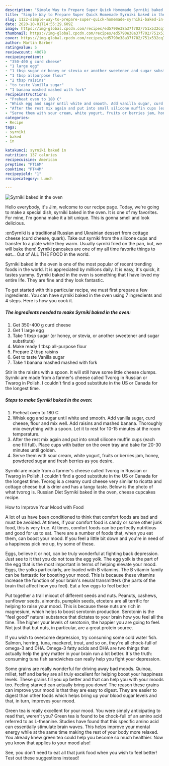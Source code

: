 ```yaml
---
description: "Simple Way to Prepare Super Quick Homemade Syrniki baked in the oven"
title: "Simple Way to Prepare Super Quick Homemade Syrniki baked in the oven"
slug: 1122-simple-way-to-prepare-super-quick-homemade-syrniki-baked-in-the-oven
date: 2020-10-01T14:55:29.609Z
image: https://img-global.cpcdn.com/recipes/ed5790e38a37f702/751x532cq70/syrniki-baked-in-the-oven-recipe-main-photo.jpg
thumbnail: https://img-global.cpcdn.com/recipes/ed5790e38a37f702/751x532cq70/syrniki-baked-in-the-oven-recipe-main-photo.jpg
cover: https://img-global.cpcdn.com/recipes/ed5790e38a37f702/751x532cq70/syrniki-baked-in-the-oven-recipe-main-photo.jpg
author: Martin Barber
ratingvalue: 5
reviewcount: 40678
recipeingredient:
- "350-400 g curd cheese"
- "1 large egg"
- "1 tbsp sugar or honey or stevia or another sweetener and sugar substitute"
- "1 tbsp allpurpose flour"
- "2 tbsp raisins"
- "to taste Vanilla sugar"
- "1 banana mashed mashed with fork"
recipeinstructions:
- "Preheat oven to 180 С"
- "Whisk egg and sugar until white and smooth. Add vanilla sugar, curd cheese, flour and mix well. Add raisins and mashed banana. Thoroughly mix everything with a spoon. Let it to rest for 10-15 minutes at the room temperature."
- "After the rest mix again and put into small silicone muffin cups (each one fill full). Place cups with batter on the oven tray and bake for 20-30 minutes until golden."
- "Serve them with sour cream, white yogurt, fruits or berries jam, honey, powdered sugar and fresh berries as you desire."
categories:
- Recipe
tags:
- syrniki
- baked
- in

katakunci: syrniki baked in 
nutrition: 137 calories
recipecuisine: American
preptime: "PT16M"
cooktime: "PT44M"
recipeyield: "1"
recipecategory: Lunch

---
```



![Syrniki baked in the oven](https://img-global.cpcdn.com/recipes/ed5790e38a37f702/751x532cq70/syrniki-baked-in-the-oven-recipe-main-photo.jpg)

Hello everybody, it's Jim, welcome to our recipe page. Today, we're going to make a special dish, syrniki baked in the oven. It is one of my favorites. For mine, I'm gonna make it a bit unique. This is gonna smell and look delicious.

:enSyrniki is a traditional Russian and Ukrainian dessert from cottage cheese (curd cheese, quark). Take out syrniki from the silicone cups and transfer to a plate while they warm. Usually syrniki fried on the pan, but, we will bake them! Syrniki pancakes are one of my all time favorite things to eat… Out of ALL THE FOOD in the world.

Syrniki baked in the oven is one of the most popular of recent trending foods in the world. It is appreciated by millions daily. It is easy, it's quick, it tastes yummy. Syrniki baked in the oven is something that I have loved my entire life. They are fine and they look fantastic.


To get started with this particular recipe, we must first prepare a few ingredients. You can have syrniki baked in the oven using 7 ingredients and 4 steps. Here is how you cook it.

<!--inarticleads1-->

##### The ingredients needed to make Syrniki baked in the oven:

1. Get 350-400 g curd cheese
1. Get 1 large egg
1. Take 1 tbsp sugar (or honey, or stevia, or another sweetener and sugar substitute)
1. Make ready 1 tbsp all-purpose flour
1. Prepare 2 tbsp raisins
1. Get to taste Vanilla sugar
1. Take 1 banana mashed mashed with fork


Stir in the raisins with a spoon. It will still have some little cheese clumps. Syrniki are made from a farmer&#39;s cheese called Tvorog in Russian or Twarog in Polish. I couldn&#39;t find a good substitute in the US or Canada for the longest time. 

<!--inarticleads2-->

##### Steps to make Syrniki baked in the oven:

1. Preheat oven to 180 С
1. Whisk egg and sugar until white and smooth. Add vanilla sugar, curd cheese, flour and mix well. Add raisins and mashed banana. Thoroughly mix everything with a spoon. Let it to rest for 10-15 minutes at the room temperature.
1. After the rest mix again and put into small silicone muffin cups (each one fill full). Place cups with batter on the oven tray and bake for 20-30 minutes until golden.
1. Serve them with sour cream, white yogurt, fruits or berries jam, honey, powdered sugar and fresh berries as you desire.


Syrniki are made from a farmer&#39;s cheese called Tvorog in Russian or Twarog in Polish. I couldn&#39;t find a good substitute in the US or Canada for the longest time. Tvorog is a creamy curd cheese very similar to ricotta and cottage cheese but is drier and has a tangy taste. Below is the photo of what tvorog is. Russian Diet Syrniki baked in the oven, cheese cupcakes recipe. 

How to Improve Your Mood with Food


A lot of us have been conditioned to think that comfort foods are bad and must be avoided. At times, if your comfort food is candy or some other junk food, this is very true. At times, comfort foods can be perfectly nutritious and good for us to eat. There are a number of foods that, when you eat them, can boost your mood. If you feel a little bit down and you're in need of a happiness pick me up, try some of these.

Eggs, believe it or not, can be truly wonderful at fighting back depression. Just see to it that you do not toss the egg yolk. The egg yolk is the part of the egg that is the most important in terms of helping elevate your mood. Eggs, the yolks particularly, are loaded with B vitamins. The B vitamin family can be fantastic for boosting your mood. This is because these vitamins increase the function of your brain's neural transmitters (the parts of the brain that affect how you feel). Eat a few eggs to feel better!

Put together a trail mixout of different seeds and nuts. Peanuts, cashews, sunflower seeds, almonds, pumpkin seeds, etcetera are all terrific for helping to raise your mood. This is because these nuts are rich in magnesium, which helps to boost serotonin production. Serotonin is the "feel good" natural substance that dictates to your brain how you feel all the time. The higher your levels of serotonin, the happier you are going to feel. Not just that but nuts, in particular, are a great protein source.

If you wish to overcome depression, try consuming some cold water fish. Salmon, herring, tuna, mackerel, trout, and so on, they're all chock-full of omega-3 and DHA. Omega-3 fatty acids and DHA are two things that actually help the grey matter in your brain run a lot better. It's the truth: consuming tuna fish sandwiches can really help you fight your depression. 

Some grains are really wonderful for driving away bad moods. Quinoa, millet, teff and barley are all truly excellent for helping boost your happiness levels. These grains fill you up better and that can help you with your moods too. Feeling starved can actually bring you down! The reason these grains can improve your mood is that they are easy to digest. They are easier to digest than other foods which helps bring up your blood sugar levels and that, in turn, improves your mood.

Green tea is really excellent for your mood. You were simply anticipating to read that, weren't you? Green tea is found to be chock-full of an amino acid referred to as L-theanine. Studies have found that this specific amino acid can essentially stimulate brain waves. This helps improve your mental energy while at the same time making the rest of your body more relaxed. You already knew green tea could help you become so much healthier. Now you know that applies to your mood also!

See, you don't need to eat all that junk food when you wish to feel better! Test out  these suggestions  instead!

